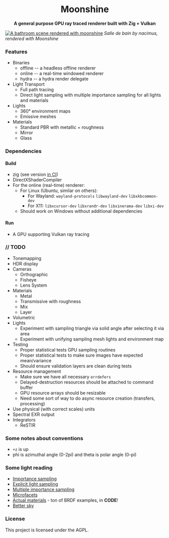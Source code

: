 <div align="center">

# Moonshine

**A general purpose GPU ray traced renderer built with Zig + Vulkan**
</div>

[![A bathroom scene rendered with moonshine](https://repository-images.githubusercontent.com/378788480/b9ad3836-4558-43f6-82ed-6668d99399b4)](https://blendswap.com/blend/12584)
*Salle de bain by nacimus, rendered with Moonshine*

### Features
* Binaries
    * offline -- a headless offline renderer
    * online -- a real-time windowed renderer
    * hydra -- a hydra render delegate
* Light Transport
    * Full path tracing
    * Direct light sampling with multiple importance sampling for all lights and materials
* Lights
    * 360° environment maps
    * Emissive meshes
* Materials
    * Standard PBR with metallic + roughness
    * Mirror
    * Glass

### Dependencies
#### Build
* zig (see version [in CI](.github/workflows/build.yml))
* DirectXShaderCompiler
* For the online (real-time) renderer:
  * For Linux (Ubuntu, similar on others):
      * For Wayland: `wayland-protocols` `libwayland-dev` `libxkbcommon-dev`
      * For X11: `libxcursor-dev` `libxrandr-dev` `libxinerama-dev` `libxi-dev`
  * Should work on Windows without additional dependencies
#### Run
* A GPU supporting Vulkan ray tracing

### // TODO
* Tonemapping
* HDR display
* Cameras
  * Orthographic
  * Fisheye
  * Lens System
* Materials
  * Metal
  * Transmissive with roughness
  * Mix
  * Layer
* Volumetric
* Lights
  * Experiment with sampling triangle via solid angle after selecting it via area
  * Experiment with unifying sampling mesh lights and environment map
* Testing
  * Proper statistical tests GPU sampling routines
  * Proper statistical tests to make sure images have expected mean/variance
  * Should ensure validation layers are clean during tests
* Resource management
  * Make sure we have all necessary `errdefers`
  * Delayed-destruction resources should be attached to command buffer
  * GPU resource arrays should be resizable
  * Need some sort of way to do async resource creation (transfers, processing)
* Use physical (with correct scales) units
* Spectral EXR output
* Integrators
  * ReSTIR

### Some notes about conventions
* `+z` is up
* phi is azimuthal angle (0-2pi) and theta is polar angle (0-pi)

### Some light reading
- [Importance sampling](https://computergraphics.stackexchange.com/q/4979)
- [Explicit light sampling](https://computergraphics.stackexchange.com/q/5152)
- [Multiple importance sampling](https://graphics.stanford.edu/courses/cs348b-03/papers/veach-chapter9.pdf)
- [Microfacets](https://agraphicsguy.wordpress.com/2015/11/01/sampling-microfacet-brdf/)
- [Actual materials](https://github.com/wdas/brdf) - ton of BRDF examples, in **CODE**!
- [Better sky](https://sebh.github.io/publications/egsr2020.pdf)

### License

This project is licensed under the AGPL.
